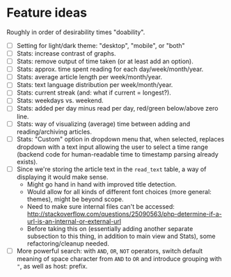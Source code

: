 # Feature ideas

Roughly in order of desirability times "doability".

- [ ] Setting for light/dark theme: "desktop", "mobile", or "both"
- [ ] Stats: increase contrast of graphs.
- [ ] Stats: remove output of time taken (or at least add an option).
- [ ] Stats: approx. time spent reading for each day/week/month/year.
- [ ] Stats: average article length per week/month/year.
- [ ] Stats: text language distribution per week/month/year.
- [ ] Stats: current streak (and: what if current = longest?).
- [ ] Stats: weekdays vs. weekend.
- [ ] Stats: added per day minus read per day, red/green below/above zero line.
- [ ] Stats: way of visualizing (average) time between adding and reading/archiving articles.
- [ ] Stats: "Custom" option in dropdown menu that, when selected, replaces dropdown with a text input allowing the user to select a time range (backend code for human-readable time to timestamp parsing already exists).
- [ ] Since we're storing the article text in the `read_text` table, a way of displaying it would make sense.
    - Might go hand in hand with improved title detection.
    - Would allow for all kinds of different font choices (more general: themes), might be beyond scope.
    - Need to make sure internal files can't be accessed: http://stackoverflow.com/questions/25090563/php-determine-if-a-url-is-an-internal-or-external-url
    - Before taking this on (essentially adding another separate subsection to this thing, in addition to main view and Stats), some refactoring/cleanup needed.
- [ ] More powerful search: with `AND`, `OR`, `NOT` operators, switch default meaning of space character from `AND` to `OR` and introduce grouping with `"`, as well as host: prefix.
